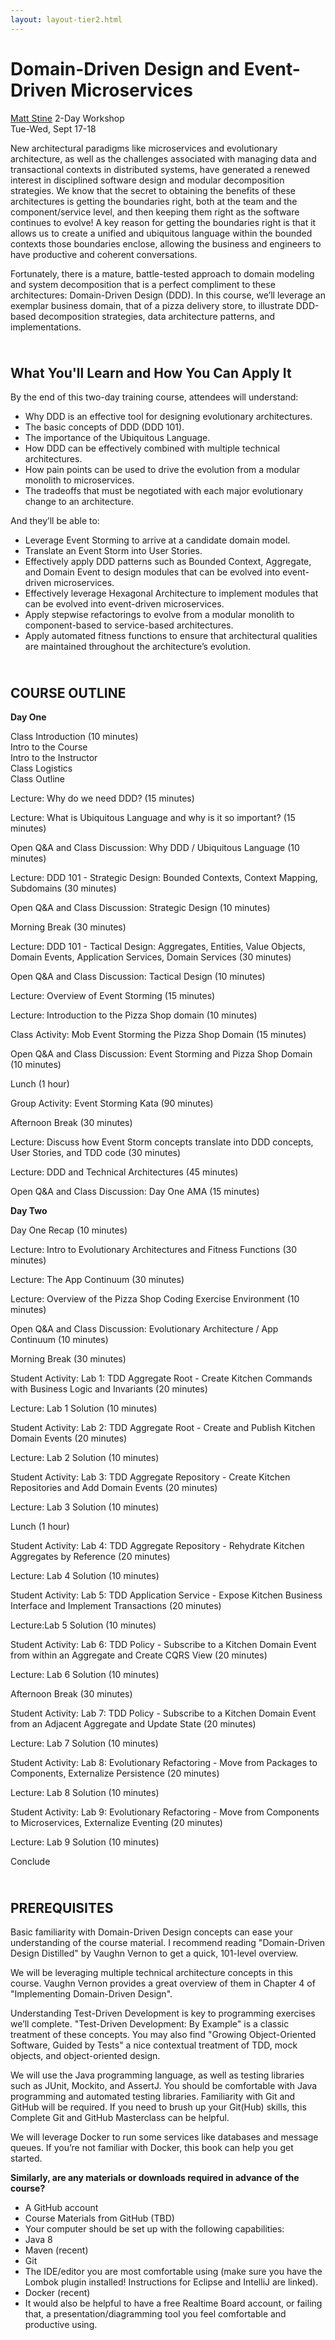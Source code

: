 ```yaml
---
layout: layout-tier2.html
---
```

<div class="container section workshop-single-page">
    <!-- begin workshop element -->
    <div class="row">
      <div class="col-xs-12 col-sm-2">
            <div class="speaker-container">
                <a href="../speakers/matt-stine.html"><div class="speaker-img matt-stine keep-color"></div></a>
                </div>
            </div>
        <div class="col-xs-12 col-sm-8 content"> 
            <h1 class="section-header">Domain-Driven Design and Event-Driven Microservices</h1>
            <span class="speaker-name"><a href="../speakers/matt-stine.html">Matt Stine</a></span>
            <span class="duration">2-Day Workshop<br>Tue-Wed, Sept 17-18</span>
            <!--<a class="btn get-ticket-btn" href="https://ti.to/eddd/explore-ddd-2019">GET YOUR TICKET</a>-->
            <div class="spacer"></div>
            <p class="copy">New architectural paradigms like microservices and evolutionary architecture, as well as the challenges associated with managing data and transactional contexts in distributed systems, have generated a renewed interest in disciplined software design and modular decomposition strategies. We know that the secret to obtaining the benefits of these architectures is getting the boundaries right, both at the team and the component/service level, and then keeping them right as the software continues to evolve! A key reason for getting the boundaries right is that it allows us to create a unified and ubiquitous language within the bounded contexts those boundaries enclose, allowing the business and engineers to have productive and coherent conversations.</p>
            <p class="copy">Fortunately, there is a mature, battle-tested approach to domain modeling and system decomposition that is a perfect compliment to these architectures: Domain-Driven Design (DDD). In this course, we’ll leverage an exemplar business domain, that of a pizza delivery store, to illustrate DDD-based decomposition strategies, data architecture patterns, and implementations.</p>
            <img src="../img/workshop/Workshop-Matt-Stine-3.jpg" class="speaker--workshop-content-img" alt="" style="margin-bottom: 10px">
            <h2 class="speaker-subheader">What You'll Learn and How You Can Apply It</h2>
            <p class="copy">By the end of this two-day training course, attendees will understand:</p>
            <ul>
                <li>Why DDD is an effective tool for designing evolutionary architectures.</li>
                <li>The basic concepts of DDD (DDD 101).</li>
                <li>The importance of the Ubiquitous Language.</li>
                <li>How DDD can be effectively combined with multiple technical architectures.</li>
                <li>How pain points can be used to drive the evolution from a modular monolith to microservices.</li>
                <li>The tradeoffs that must be negotiated with each major evolutionary change to an architecture.</li>
            </ul>
            <p class="copy">And they’ll be able to:</p>
            <ul>
                <li>Leverage Event Storming to arrive at a candidate domain model.</li>
                <li>Translate an Event Storm into User Stories.</li>
                <li>Effectively apply DDD patterns such as Bounded Context, Aggregate, and Domain Event to design modules that can be evolved into event-driven microservices.</li>
                <li>Effectively leverage Hexagonal Architecture to implement modules that can be evolved into event-driven microservices.</li>
                <li>Apply stepwise refactorings to evolve from a modular monolith to component-based to service-based architectures.</li>
                <li>Apply automated fitness functions to ensure that architectural qualities are maintained throughout the architecture’s evolution.</li>
            </ul>
            <img src="../img/workshop/Workshop-Matt-Stine-2.jpg" class="speaker--workshop-content-img" alt="" style="margin-bottom: 10px">
            <h2 class="speaker-subheader">COURSE OUTLINE</h2>
            <p class="copy"><strong>Day One</strong></p>
            <p class="copy">Class Introduction (10 minutes)<br>
            Intro to the Course<br>
            Intro to the Instructor<br>
            Class Logistics<br>
            Class Outline</p>
            <p class="copy">Lecture: Why do we need DDD? (15 minutes)</p>
            <p class="copy">Lecture: What is Ubiquitous Language and why is it so important? (15 minutes)</p>
            <p class="copy">Open Q&A and Class Discussion: Why DDD / Ubiquitous Language (10 minutes)</p>
            <p class="copy">Lecture: DDD 101 - Strategic Design: Bounded Contexts, Context Mapping, Subdomains (30 minutes)</p>
            <p class="copy">Open Q&A and Class Discussion: Strategic Design (10 minutes)</p>
            <p class="copy">Morning Break (30 minutes)</p>
            <p class="copy">Lecture: DDD 101 - Tactical Design: Aggregates, Entities, Value Objects, Domain Events, Application Services, Domain Services (30 minutes)</p>
            <p class="copy">Open Q&A and Class Discussion: Tactical Design (10 minutes)</p>
            <p class="copy">Lecture: Overview of Event Storming (15 minutes)</p>
            <p class="copy">Lecture: Introduction to the Pizza Shop domain (10 minutes)</p>
            <p class="copy">Class Activity: Mob Event Storming the Pizza Shop Domain (15 minutes)</p>
            <p class="copy">Open Q&A and Class Discussion: Event Storming and Pizza Shop Domain (10 minutes)</p>
            <p class="copy">Lunch (1 hour)</p>
            <p class="copy">Group Activity: Event Storming Kata (90 minutes)</p>
            <p class="copy">Afternoon Break (30 minutes)</p>
            <p class="copy">Lecture: Discuss how Event Storm concepts translate into DDD concepts, User Stories, and TDD code (30 minutes)</p>
            <p class="copy">Lecture: DDD and Technical Architectures (45 minutes)</p>
            <p class="copy">Open Q&A and Class Discussion: Day One AMA (15 minutes)</p>
            <p class="copy"><strong>Day Two</strong></p>
            <p class="copy">Day One Recap (10 minutes)</p>
            <p class="copy">Lecture: Intro to Evolutionary Architectures and Fitness Functions (30 minutes)</p>
            <p class="copy">Lecture: The App Continuum (30 minutes)</p>
            <p class="copy">Lecture: Overview of the Pizza Shop Coding Exercise Environment (10 minutes)</p>
            <p class="copy">Open Q&A and Class Discussion: Evolutionary Architecture / App Continuum (10 minutes)</p>
            <p class="copy">Morning Break (30 minutes)</p>
            <p class="copy">Student Activity: Lab 1: TDD Aggregate Root - Create Kitchen Commands with Business Logic and Invariants (20 minutes)</p>
            <p class="copy">Lecture: Lab 1 Solution (10 minutes)</p>
            <p class="copy">Student Activity: Lab 2: TDD Aggregate Root - Create and Publish Kitchen Domain Events (20 minutes)</p>
            <p class="copy">Lecture: Lab 2 Solution (10 minutes)</p>
            <p class="copy">Student Activity: Lab 3: TDD Aggregate Repository - Create Kitchen Repositories and Add Domain Events (20 minutes)</p>
            <p class="copy">Lecture: Lab 3 Solution (10 minutes)</p>
            <p class="copy">Lunch (1 hour)</p>
            <p class="copy">Student Activity: Lab 4: TDD Aggregate Repository - Rehydrate Kitchen Aggregates by Reference (20 minutes)</p>
            <p class="copy">Lecture: Lab 4 Solution (10 minutes)</p>
            <p class="copy">Student Activity: Lab 5: TDD Application Service - Expose Kitchen Business Interface and Implement Transactions (20 minutes)</p>
            <p class="copy">Lecture:Lab 5 Solution (10 minutes)</p>
            <p class="copy">Student Activity: Lab 6: TDD Policy - Subscribe to a Kitchen Domain Event from within an Aggregate and Create CQRS View (20 minutes)</p>
            <p class="copy">Lecture: Lab 6 Solution (10 minutes)</p>
            <p class="copy">Afternoon Break (30 minutes)</p>
            <p class="copy">Student Activity: Lab 7: TDD Policy - Subscribe to a Kitchen Domain Event from an Adjacent Aggregate and Update State (20 minutes)</p>
            <p class="copy">Lecture: Lab 7 Solution (10 minutes)</p>
            <p class="copy">Student Activity: Lab 8: Evolutionary Refactoring - Move from Packages to Components, Externalize Persistence (20 minutes)</p>
            <p class="copy">Lecture: Lab 8 Solution (10 minutes)</p>
            <p class="copy">Student Activity: Lab 9: Evolutionary Refactoring - Move from Components to Microservices, Externalize Eventing (20 minutes)</p>
            <p class="copy">Lecture: Lab 9 Solution (10 minutes)</p>
            <p class="copy">Conclude</p>
            <img src="../img/workshop/Workshop-Matt-Stine-1.jpg" class="speaker--workshop-content-img" alt="" style="margin-bottom: 10px">
            <h2 class="speaker-subheader">PREREQUISITES</h2>
            <p class="copy">Basic familiarity with Domain-Driven Design concepts can ease your understanding of the course material. I recommend reading "Domain-Driven Design Distilled" by Vaughn Vernon to get a quick, 101-level overview.</p>
            <p class="copy">We will be leveraging multiple technical architecture concepts in this course. Vaughn Vernon provides a great overview of them in Chapter 4 of "Implementing Domain-Driven Design".</p>
            <p class="copy">Understanding Test-Driven Development is key to programming exercises we’ll complete. "Test-Driven Development: By Example" is a classic treatment of these concepts. You may also find "Growing Object-Oriented Software, Guided by Tests" a nice contextual treatment of TDD, mock objects, and object-oriented design.</p>
            <p class="copy">We will use the Java programming language, as well as testing libraries such as JUnit, Mockito, and AssertJ. You should be comfortable with Java programming and automated testing libraries. Familiarity with Git and GitHub will be required. If you need to brush up your Git(Hub) skills, this Complete Git and GitHub Masterclass can be helpful.</p>
            <p class="copy">We will leverage Docker to run some services like databases and message queues. If you’re not familiar with Docker, this book can help you get started.</p>
            <p class="copy"><strong>Similarly, are any materials or downloads required in advance of the course?</strong></p>
            <ul>
                <li>A GitHub account</li>
                <li>Course Materials from GitHub (TBD)</li>
                <li>Your computer should be set up with the following capabilities:</li>
                <li>Java 8</li>
                <li>Maven (recent)</li>
                <li>Git</li>
                <li>The IDE/editor you are most comfortable using (make sure you have the Lombok plugin installed! Instructions for Eclipse and IntelliJ are linked).</li>
                <li>Docker (recent)</li>
                <li>It would also be helpful to have a free Realtime Board account, or failing that, a presentation/diagramming tool you feel comfortable and productive using.</li>
            </ul>
            <!--<div class="col-xs-12" align="center">
                <a class="btn get-ticket-btn" href="https://ti.to/eddd/explore-ddd-2019">GET YOUR TICKET</a>
            </div>-->
            </div>
        </div>
    </div>
</div> <!-- container -->
